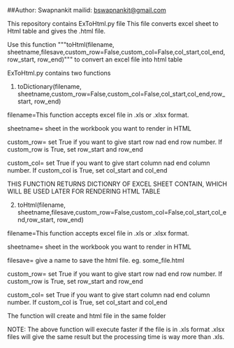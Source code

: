 ##Author: Swapnankit  mailid: bswapnankit@gmail.com

This repository contains ExToHtml.py file
This file converts excel sheet to Html table and gives the .html file.

Use this function  """toHtml(filename, sheetname,filesave,custom_row=False,custom_col=False,col_start,col_end,row_start, row_end)"""   to convert an excel file into html table

ExToHtml.py contains two functions 

1. toDictionary(filename, sheetname,custom_row=False,custom_col=False,col_start,col_end,row_start, row_end) 

filename=This function accepts excel file in .xls or .xlsx format. 

sheetname= sheet in the workbook you want to render in HTML 

custom_row= set True if you want to give start row nad end row number. If custom_row is True, set row_start and row_end

custom_col= set True if you want to give start column nad end column number. If custom_col is True, set col_start and col_end

THIS FUNCTION RETURNS DICTIONRY OF EXCEL SHEET CONTAIN, WHICH WILL BE USED LATER FOR RENDERING HTML TABLE

2. toHtml(filename, sheetname,filesave,custom_row=False,custom_col=False,col_start,col_end,row_start, row_end)

filename=This function accepts excel file in .xls or .xlsx format. 

sheetname= sheet in the workbook you want to render in HTML 

filesave= give a name to save the html file. eg. some_file.html

custom_row= set True if you want to give start row nad end row number. If custom_row is True, set row_start and row_end

custom_col= set True if you want to give start column nad end column number. If custom_col is True, set col_start and col_end

The function will create and html file in the same folder

NOTE: The above function will execute faster if the file is in .xls format
      .xlsx files will give the same result but the processing time is way more than .xls.




